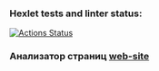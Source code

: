 ### Hexlet tests and linter status:
[![Actions Status](https://github.com/FooXeeD/python-project-83/actions/workflows/hexlet-check.yml/badge.svg)](https://github.com/FooXeeD/python-project-83/actions)

### Анализатор страниц  [web-site](https://python-project-83-xakg.onrender.com/)